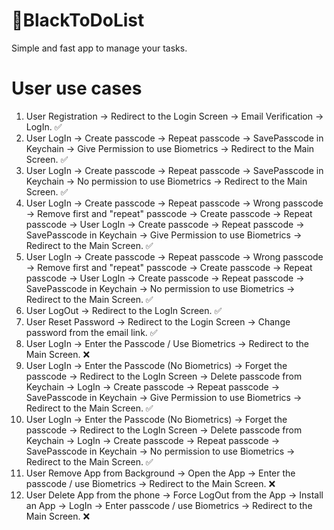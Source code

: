 # 📝BlackToDoList
Simple and fast app to manage your tasks.


# User use cases

1. User Registration -> Redirect to the Login Screen -> Email Verification -> LogIn. ✅
2. User LogIn -> Create passcode -> Repeat passcode -> SavePasscode in Keychain -> Give Permission to use Biometrics -> Redirect to the Main Screen. ✅
3. User LogIn -> Create passcode -> Repeat passcode -> SavePasscode in Keychain -> No permission to use Biometrics -> Redirect to the Main Screen. ✅
4. User LogIn -> Create passcode -> Repeat passcode -> Wrong passcode -> Remove first and "repeat" passcode -> Create passcode -> Repeat passcode -> User LogIn -> Create passcode -> Repeat passcode -> SavePasscode in Keychain -> Give Permission to use Biometrics -> Redirect to the Main Screen. ✅
5. User LogIn -> Create passcode -> Repeat passcode -> Wrong passcode -> Remove first and "repeat" passcode -> Create passcode -> Repeat passcode -> User LogIn -> Create passcode -> Repeat passcode -> SavePasscode in Keychain -> No permission to use Biometrics -> Redirect to the Main Screen. ✅
6. User LogOut -> Redirect to the LogIn Screen. ✅
7. User Reset Password -> Redirect to the Login Screen -> Change password from the email link. ✅
8. User LogIn -> Enter the Passcode / Use Biometrics -> Redirect to the Main Screen. ❌
9. User LogIn -> Enter the Passcode (No Biometrics) -> Forget the passcode -> Redirect to the LogIn Screen -> Delete passcode from Keychain -> LogIn -> Create passcode -> Repeat passcode -> SavePasscode in Keychain -> Give Permission to use Biometrics -> Redirect to the Main Screen. ✅
10. User LogIn -> Enter the Passcode (No Biometrics) -> Forget the passcode -> Redirect to the LogIn Screen -> Delete passcode from Keychain -> LogIn -> Create passcode -> Repeat passcode -> SavePasscode in Keychain -> No permission to use Biometrics -> Redirect to the Main Screen. ✅
11. User Remove App from Background -> Open the App -> Enter the passcode / use Biometrics -> Redirect to the Main Screen. ❌
12. User Delete App from the phone -> Force LogOut from the App -> Install an App -> LogIn -> Enter passcode / use Biometrics -> Redirect to the Main Screen. ❌
